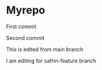 # Myrepo

First commit

Second commit

This is edited from main branch

I am editing for safrin-feature branch